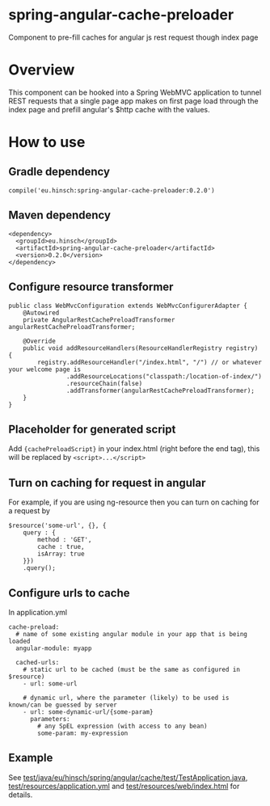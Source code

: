 # spring-angular-cache-preloader
Component to pre-fill caches for angular js rest request though index page

# Overview

This component can be hooked into a Spring WebMVC application to tunnel REST requests that a single page app makes on first page load through the index page and prefill angular's $http cache with the values.

# How to use

## Gradle dependency
```
compile('eu.hinsch:spring-angular-cache-preloader:0.2.0')
```

## Maven dependency
```
<dependency>
  <groupId>eu.hinsch</groupId>
  <artifactId>spring-angular-cache-preloader</artifactId>
  <version>0.2.0</version>
</dependency>
```

## Configure resource transformer
```
public class WebMvcConfiguration extends WebMvcConfigurerAdapter {
    @Autowired
    private AngularRestCachePreloadTransformer angularRestCachePreloadTransformer;

    @Override
    public void addResourceHandlers(ResourceHandlerRegistry registry) {
        registry.addResourceHandler("/index.html", "/") // or whatever your welcome page is
                .addResourceLocations("classpath:/location-of-index/")
                .resourceChain(false)
                .addTransformer(angularRestCachePreloadTransformer);
    }
}
```

## Placeholder for generated script
Add ```{cachePreloadScript}``` in your index.html (right before the </body> end tag), this will be replaced by ```<script>...</script>```

## Turn on caching for request in angular
For example, if you are using ng-resource then you can turn on caching for a request by
```
$resource('some-url', {}, {
    query : {
        method : 'GET',
        cache : true,
        isArray: true
    }})
    .query();
```

## Configure urls to cache
In application.yml
```
cache-preload:
  # name of some existing angular module in your app that is being loaded
  angular-module: myapp
  
  cached-urls:
    # static url to be cached (must be the same as configured in $resource)
    - url: some-url
    
    # dynamic url, where the parameter (likely) to be used is known/can be guessed by server
    - url: some-dynamic-url/{some-param}
      parameters:
        # any SpEL expression (with access to any bean)
        some-param: my-expression
```

## Example

See [test/java/eu/hinsch/spring/angular/cache/test/TestApplication.java](https://github.com/lukashinsch/spring-angular-cache-preloader/blob/master/src/test/java/eu/hinsch/spring/angular/cache/test/TestApplication.java),
[test/resources/application.yml](https://github.com/lukashinsch/spring-angular-cache-preloader/blob/master/src/test/resources/application.yml)
and [test/resources/web/index.html](https://github.com/lukashinsch/spring-angular-cache-preloader/blob/master/src/test/resources/web/index.html) for details.
